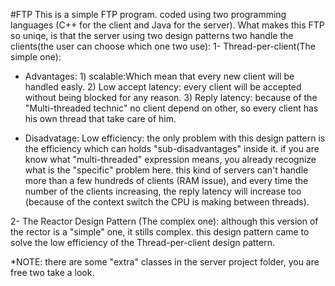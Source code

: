 #FTP
This is a simple FTP program.
coded using two programming languages (C++ for the client and Java for the server).
What makes this FTP so uniqe, is that the server using two design patterns two handle the clients(the user can choose which one two use):
1-	Thread-per-client(The simple one): 
 * Advantages: 1)	 scalable:Which mean that every new client will be handled easly.
			   2)	 Low accept latency: every client will be accepted without being blocked for any reason.
			   3)	 Reply latency: because of the "Multi-threaded technic" no client depend on other, so every client has his own thread that take care of him.
			   
 * Disadvatage: Low efficiency: the only problem with this design pattern is the efficiency which can holds "sub-disadvantages" inside it.
								if you are know what "multi-threaded" expression means, you already recognize what is the "specific" problem here.
								this kind of servers can't handle more than a few hundreds of clients (RAM issue), and every time the number of the clients
								increasing, the reply latency will increase too (because of the context switch the CPU is making between threads).

2- The Reactor Design Pattern (The complex one): although this version of the rector is a "simple" one, it stills complex.
												 this design pattern came to solve the low efficiency of the Thread-per-client design pattern.
												 

*NOTE: there are some "extra" classes in the server project folder, you are free two take a look.